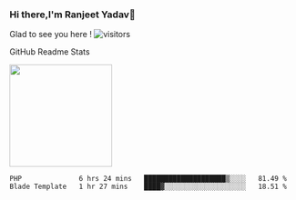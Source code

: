 ### Hi there,I'm Ranjeet Yadav👋

Glad to see you here ! ![visitors](https://visitor-badge.glitch.me/badge?page_id=${ranjeetproject}.${ranjeetproject.repo.id}) 

GitHub Readme Stats 

<img height="180em" src="https://github-readme-stats.vercel.app/api?username=ranjeetproject&show_icons=true&hide_border=true&&count_private=true&include_all_commits=true" />

<!--START_SECTION:waka-->
```text
PHP              6 hrs 24 mins   ████████████████████▒░░░░   81.49 % 
Blade Template   1 hr 27 mins    ████▓░░░░░░░░░░░░░░░░░░░░   18.51 % 
```
<!--END_SECTION:waka-->
